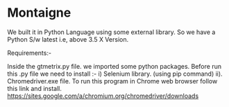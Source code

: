 # Montaigne

We built it in Python Language using some external library. So we have a Python S/w latest i.e, above 3.5 X Version.

Requirements:- 

Inside the gtmetrix.py file. we imported some python packages. Before run this .py file we need to install :-
  i)   Selenium library. (using pip command) 
  ii). Chromedriver.exe file. To run this program in Chrome web browser follow this link and install.      
        https://sites.google.com/a/chromium.org/chromedriver/downloads

